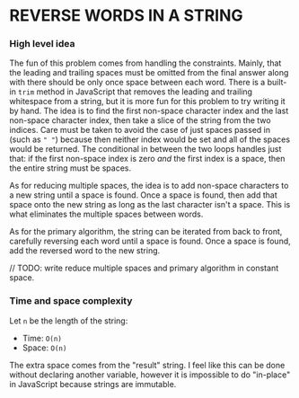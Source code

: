 # REVERSE WORDS IN A STRING

### High level idea

The fun of this problem comes from handling the constraints. Mainly, that the leading and trailing spaces must be omitted from the final answer along with there should be only once space between each word. There is a built-in `trim` method in JavaScript that removes the leading and trailing whitespace from a string, but it is more fun for this problem to try writing it by hand. The idea is to find the first non-space character index and the last non-space character index, then take a slice of the string from the two indices. Care must be taken to avoid the case of just spaces passed in (such as `" "`) because then neither index would be set and all of the spaces would be returned. The conditional in between the two loops handles just that: if the first non-space index is zero _and_ the first index is a space, then the entire string must be spaces.

As for reducing multiple spaces, the idea is to add non-space characters to a new string until a space is found. Once a space is found, then add that space onto the new string as long as the last character isn't a space. This is what eliminates the multiple spaces between words.

As for the primary algorithm, the string can be iterated from back to front, carefully reversing each word until a space is found. Once a space is found, add the reversed word to the new string.

// TODO: write reduce multiple spaces and primary algorithm in constant space.

### Time and space complexity

Let `n` be the length of the string:

- Time: `O(n)` <br>
- Space: `O(n)` <br>

The extra space comes from the "result" string. I feel like this can be done without declaring another variable, however it is impossible to do "in-place" in JavaScript because strings are immutable.
